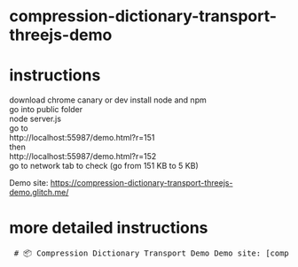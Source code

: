 # compression-dictionary-transport-threejs-demo

# instructions
download chrome canary or dev
install node and npm <br>
go into public folder <br>
node server.js <br>
go to <br>
http://localhost:55987/demo.html?r=151 <br>
then <br>
http://localhost:55987/demo.html?r=152 <br>
go to network tab to check (go from 151 KB to 5 KB) <br>

Demo site: https://compression-dictionary-transport-threejs-demo.glitch.me/

# more detailed instructions
<pre lang="markdown"> # 📦 Compression Dictionary Transport Demo Demo site: [compression-dictionary-transport-threejs-demo.glitch.me](https://compression-dictionary-transport-threejs-demo.glitch.me/) This demo showcases how shared compression dictionaries (e.g., Brotli) can drastically reduce transfer sizes — from **151KB to 5KB** — using Chrome's experimental compression features. --- ## 🚀 Quick Setup ### 1. Install Node.js & npm #### ✅ Option A: Via `nvm` (recommended) ```bash curl -o- https://raw.githubusercontent.com/nvm-sh/nvm/v0.39.7/install.sh | bash source ~/.bashrc nvm install --lts nvm use --lts ``` #### ✅ Option B: Direct install ```bash # Ubuntu/Debian sudo apt install nodejs npm # macOS brew install node ``` --- ### 2. Install Chrome Canary or Dev Download and install one: - [Chrome Canary](https://www.google.com/chrome/canary/) - [Chrome Dev](https://www.google.com/chrome/dev/) --- ### 3. Clone and run the project ```bash git clone https://github.com/YOUR_USERNAME/YOUR_REPO_NAME.git cd YOUR_REPO_NAME/public # Run the local server node server.js # Or use a static server as fallback: npx http-server -p 55987 ``` --- ### 4. Launch Chrome Canary with experimental flags #### ✅ macOS / Linux: ```bash /Applications/Google\ Chrome\ Canary.app/Contents/MacOS/Google\ Chrome\ Canary \ --enable-features=CompressionDictionaryTransport \ --origin-trial-disabled-features=CompressionDictionaryTransport ``` #### ✅ Windows: ```cmd chrome.exe --enable-features=CompressionDictionaryTransport --origin-trial-disabled-features=CompressionDictionaryTransport ``` --- ### 5. Test the compression demo Open these URLs in Chrome Canary: ``` http://localhost:55987/demo.html?r=151 ``` Then: ``` http://localhost:55987/demo.html?r=152 ``` --- ### 6. Inspect Compression in DevTools 1. Open **DevTools > Network** tab 2. Reload both pages 3. Observe file sizes: | Page | Transfer Size | |-----------------------|----------------| | First Load (`r=151`) | ~151 KB | | Second Load (`r=152`) | ~5 KB ✅ (compressed using shared dictionary) | --- ## 🧪 Live Demo Try it instantly at: 🔗 [https://compression-dictionary-transport-threejs-demo.glitch.me/](https://compression-dictionary-transport-threejs-demo.glitch.me/) --- ## 📄 License MIT License © Your Name </pre>
